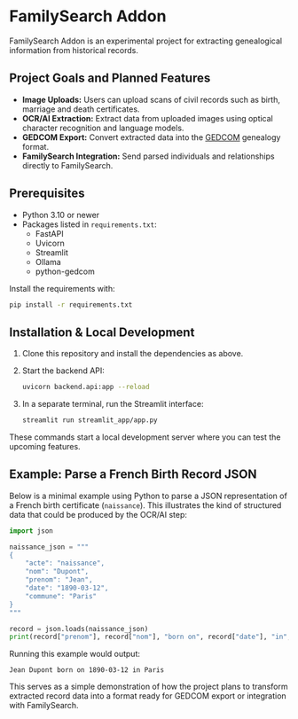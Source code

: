 # FamilySearch Addon

FamilySearch Addon is an experimental project for extracting genealogical information from historical records.

## Project Goals and Planned Features

- **Image Uploads:** Users can upload scans of civil records such as birth, marriage and death certificates.
- **OCR/AI Extraction:** Extract data from uploaded images using optical character recognition and language models.
- **GEDCOM Export:** Convert extracted data into the [GEDCOM](https://en.wikipedia.org/wiki/GEDCOM) genealogy format.
- **FamilySearch Integration:** Send parsed individuals and relationships directly to FamilySearch.

## Prerequisites

- Python 3.10 or newer
- Packages listed in `requirements.txt`:
  - FastAPI
  - Uvicorn
  - Streamlit
  - Ollama
  - python-gedcom

Install the requirements with:

```bash
pip install -r requirements.txt
```

## Installation & Local Development

1. Clone this repository and install the dependencies as above.
2. Start the backend API:

   ```bash
   uvicorn backend.api:app --reload
   ```

3. In a separate terminal, run the Streamlit interface:

   ```bash
   streamlit run streamlit_app/app.py
   ```

These commands start a local development server where you can test the upcoming features.

## Example: Parse a French Birth Record JSON

Below is a minimal example using Python to parse a JSON representation of a French birth certificate (`naissance`). This illustrates the kind of structured data that could be produced by the OCR/AI step:

```python
import json

naissance_json = """
{
    "acte": "naissance",
    "nom": "Dupont",
    "prenom": "Jean",
    "date": "1890-03-12",
    "commune": "Paris"
}
"""

record = json.loads(naissance_json)
print(record["prenom"], record["nom"], "born on", record["date"], "in", record["commune"])
```

Running this example would output:

```
Jean Dupont born on 1890-03-12 in Paris
```

This serves as a simple demonstration of how the project plans to transform extracted record data into a format ready for GEDCOM export or integration with FamilySearch.

